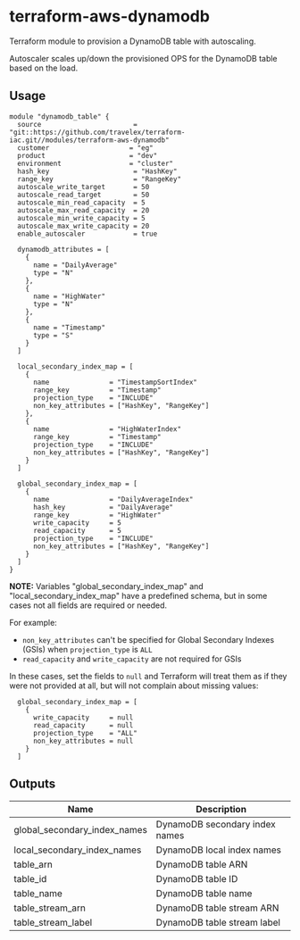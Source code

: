 
# terraform-aws-dynamodb

Terraform module to provision a DynamoDB table with autoscaling.

Autoscaler scales up/down the provisioned OPS for the DynamoDB table based on the load.

## Usage


```hcl
module "dynamodb_table" {
  source                       = "git::https://github.com/travelex/terraform-iac.git//modules/terraform-aws-dynamodb"
  customer                    = "eg"
  product                     = "dev"
  environment                 = "cluster"
  hash_key                     = "HashKey"
  range_key                    = "RangeKey"
  autoscale_write_target       = 50
  autoscale_read_target        = 50
  autoscale_min_read_capacity  = 5
  autoscale_max_read_capacity  = 20
  autoscale_min_write_capacity = 5
  autoscale_max_write_capacity = 20
  enable_autoscaler            = true

  dynamodb_attributes = [
    {
      name = "DailyAverage"
      type = "N"
    },
    {
      name = "HighWater"
      type = "N"
    },
    {
      name = "Timestamp"
      type = "S"
    }
  ]

  local_secondary_index_map = [
    {
      name               = "TimestampSortIndex"
      range_key          = "Timestamp"
      projection_type    = "INCLUDE"
      non_key_attributes = ["HashKey", "RangeKey"]
    },
    {
      name               = "HighWaterIndex"
      range_key          = "Timestamp"
      projection_type    = "INCLUDE"
      non_key_attributes = ["HashKey", "RangeKey"]
    }
  ]

  global_secondary_index_map = [
    {
      name               = "DailyAverageIndex"
      hash_key           = "DailyAverage"
      range_key          = "HighWater"
      write_capacity     = 5
      read_capacity      = 5
      projection_type    = "INCLUDE"
      non_key_attributes = ["HashKey", "RangeKey"]
    }
  ]
}
```

__NOTE:__ Variables "global_secondary_index_map" and "local_secondary_index_map" have a predefined schema, but in some cases not all fields are required or needed.

For example:
 * `non_key_attributes` can't be specified for Global Secondary Indexes (GSIs) when `projection_type` is `ALL`
 * `read_capacity` and `write_capacity` are not required for GSIs

In these cases, set the fields to `null` and Terraform will treat them as if they were not provided at all, but will not complain about missing values:

```hcl
  global_secondary_index_map = [
    {
      write_capacity     = null
      read_capacity      = null
      projection_type    = "ALL"
      non_key_attributes = null
    }
  ]
```

## Outputs

| Name | Description |
|------|-------------|
| global_secondary_index_names | DynamoDB secondary index names |
| local_secondary_index_names | DynamoDB local index names |
| table_arn | DynamoDB table ARN |
| table_id | DynamoDB table ID |
| table_name | DynamoDB table name |
| table_stream_arn | DynamoDB table stream ARN |
| table_stream_label | DynamoDB table stream label |
